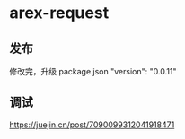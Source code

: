 # arex-request

## 发布

修改完，升级 package.json "version": "0.0.11"

## 调试

https://juejin.cn/post/7090099312041918471
